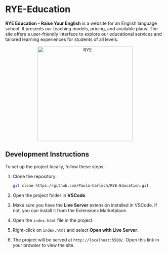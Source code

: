 # RYE-Education

**RYE Education - Raise Your English** is a website for an English language school. It presents our teaching models, pricing, and available plans. The site offers a user-friendly interface to explore our educational services and tailored learning experiences for students of all levels.

<p align="center">
  <img src="https://github.com/user-attachments/assets/e8fa75b7-e615-4e35-85f9-8107a9d51f52" alt="RYE" width="300">
</p>

## Development Instructions

To set up the project locally, follow these steps:

1. Clone the repository:
   ```bash
   git clone https://github.com/Paula-Carlech/RYE-Education.git
   ```
2. Open the project folder in **VSCode**.
   
4. Make sure you have the **Live Server** extension installed in VSCode. If not, you can install it from the Extensions Marketplace.

5. Open the `index.html` file in the project.

6. Right-click on `index.html` and select **Open with Live Server**.

7. The project will be served at `http://localhost:5500/`. Open this link in your browser to view the site.
